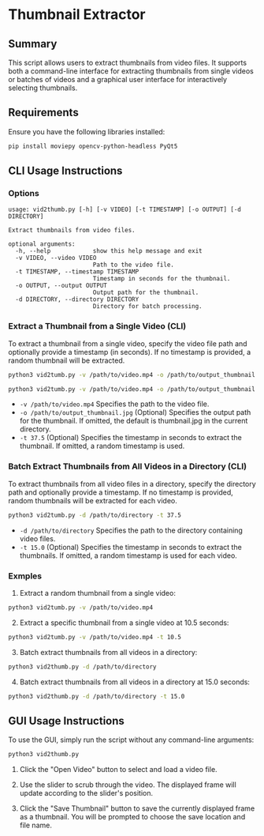 # Thumbnail Extractor

## Summary

This script allows users to extract thumbnails from video files. It supports both a command-line interface for extracting thumbnails from single videos or batches of videos and a graphical user interface for interactively selecting thumbnails.

## Requirements

Ensure you have the following libraries installed:

```bash
pip install moviepy opencv-python-headless PyQt5
```

## CLI Usage Instructions

### Options

```
usage: vid2thumb.py [-h] [-v VIDEO] [-t TIMESTAMP] [-o OUTPUT] [-d DIRECTORY]

Extract thumbnails from video files.

optional arguments:
  -h, --help            show this help message and exit
  -v VIDEO, --video VIDEO
                        Path to the video file.
  -t TIMESTAMP, --timestamp TIMESTAMP
                        Timestamp in seconds for the thumbnail.
  -o OUTPUT, --output OUTPUT
                        Output path for the thumbnail.
  -d DIRECTORY, --directory DIRECTORY
                        Directory for batch processing.
```

### Extract a Thumbnail from a Single Video (CLI)

To extract a thumbnail from a single video, specify the video file path and optionally provide a timestamp (in seconds). If no timestamp is provided, a random thumbnail will be extracted.

```bash
python3 vid2tumb.py -v /path/to/video.mp4 -o /path/to/output_thumbnail.jpg #generate a random thumbnail

python3 vid2tumb.py -v /path/to/video.mp4 -o /path/to/output_thumbnail.jpg -t 37.5 #generate a thumbnail at 37.5 seconds
```

- `-v /path/to/video.mp4` Specifies the path to the video file.
- `-o /path/to/output_thumbnail.jpg` (Optional) Specifies the output path for the thumbnail. If omitted, the default is thumbnail.jpg in the current directory.
- `-t 37.5` (Optional) Specifies the timestamp in seconds to extract the thumbnail. If omitted, a random timestamp is used.

### Batch Extract Thumbnails from All Videos in a Directory (CLI)

To extract thumbnails from all video files in a directory, specify the directory path and optionally provide a timestamp. If no timestamp is provided, random thumbnails will be extracted for each video.

```bash
python3 vid2tumb.py -d /path/to/directory -t 37.5
```

- `-d /path/to/directory` Specifies the path to the directory containing video files.
- `-t 15.0` (Optional) Specifies the timestamp in seconds to extract the thumbnails. If omitted, a random timestamp is used for each video.

### Exmples

1) Extract a random thumbnail from a single video:

```bash
python3 vid2tumb.py -v /path/to/video.mp4
```

2) Extract a specific thumbnail from a single video at 10.5 seconds:

```bash
python3 vid2tumb.py -v /path/to/video.mp4 -t 10.5
```

3) Batch extract thumbnails from all videos in a directory:

```bash
python3 vid2thumb.py -d /path/to/directory
```

4) Batch extract thumbnails from all videos in a directory at 15.0 seconds:

```bash
python3 vid2thumb.py -d /path/to/directory -t 15.0
```

## GUI Usage Instructions

To use the GUI, simply run the script without any command-line arguments:

```bash
python3 vid2thumb.py
```

1) Click the "Open Video" button to select and load a video file.

2) Use the slider to scrub through the video. The displayed frame will update according to the slider's position.

3) Click the "Save Thumbnail" button to save the currently displayed frame as a thumbnail. You will be prompted to choose the save location and file name.
